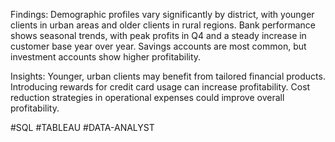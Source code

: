 Findings:
Demographic profiles vary significantly by district, with younger clients in urban areas and older clients in rural regions.
Bank performance shows seasonal trends, with peak profits in Q4 and a steady increase in customer base year over year.
Savings accounts are most common, but investment accounts show higher profitability.

Insights:
Younger, urban clients may benefit from tailored financial products.
Introducing rewards for credit card usage can increase profitability.
Cost reduction strategies in operational expenses could improve overall profitability.

#SQL #TABLEAU #DATA-ANALYST
